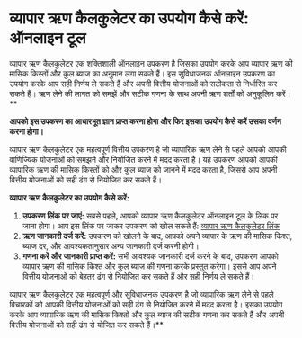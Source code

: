 व्यापार ऋण कैलकुलेटर का उपयोग कैसे करें: ऑनलाइन टूल
===================================================

व्यापार ऋण कैलकुलेटर एक शक्तिशाली ऑनलाइन उपकरण है जिसका उपयोग करके आप व्यापार ऋण की मासिक किस्तों और कुल ब्याज का अनुमान लगा सकते हैं। इस सुविधाजनक ऑनलाइन उपकरण का उपयोग करके आप सही निर्णय ले सकते हैं और अपनी वित्तीय योजनाओं को सटीकता से निर्धारित कर सकते हैं। ऋण लेने की लागत को समझें और सटीक गणना के साथ अपनी ऋण शर्तों को अनुकूलित करें।\*\*

**आपको इस उपकरण का आधारभूत ज्ञान प्राप्त करना होगा और फिर इसका उपयोग कैसे करें उसका वर्णन करना होगा।**

व्यापार ऋण कैलकुलेटर एक महत्वपूर्ण वित्तीय उपकरण है जो व्यापारिक ऋण लेने से पहले आपको आपकी वाणिज्यिक योजनाओं को समझने और नियोजित करने में मदद करता है। यह उपकरण आपको आपकी व्यापारिक ऋण की मासिक किस्तों को और कुल ब्याज को जानने में मदद करता है, जिससे आप अपनी वित्तीय योजनाओं को सही ढंग से नियोजित कर सकते हैं।

**व्यापार ऋण कैलकुलेटर का उपयोग कैसे करें:**

1. **उपकरण लिंक पर जाएं:** सबसे पहले, आपको व्यापार ऋण कैलकुलेटर ऑनलाइन टूल के लिंक पर जाना होगा। आप इस लिंक पर जाकर उपकरण को खोल सकते हैं: [व्यापार ऋण कैलकुलेटर लिंक](https://www.onlinecalculatorsfree.com/hi/financial/business-loan-repayment-calculator.html)
2. **ऋण जानकारी दर्ज करें:** उपकरण को खोलने के बाद, आपको अपने व्यापार के ऋण की मासिक किश्त, ब्याज दर, और आवश्यकतानुसार अन्य जानकारी दर्ज करनी होगी।
3. **गणना करें और जानकारी प्राप्त करें:** सभी आवश्यक जानकारी दर्ज करने के बाद, उपकरण आपको व्यापार ऋण की मासिक किश्त और कुल ब्याज की गणना करके प्रस्तुत करेगा। इससे आप अपने वित्तीय योजनाओं को बेहतर ढंग से नियोजित कर सकते हैं और सही निर्णय ले सकते हैं।

व्यापार ऋण कैलकुलेटर एक महत्वपूर्ण और सुविधाजनक उपकरण है जो व्यापारिक ऋण लेने से पहले विचारकों को आपकी वित्तीय योजनाओं को सही ढंग से नियोजित करने में मदद करता है। इसका उपयोग करके आप व्यापारिक ऋण की मासिक किश्तों और कुल ब्याज की सटीक गणना कर सकते हैं और अपनी वित्तीय योजनाओं को सही ढंग से योजित कर सकते हैं।\*\*